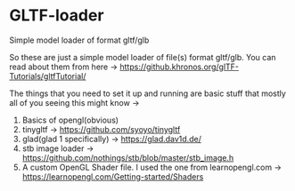 # GLTF-loader
Simple model loader of format gltf/glb


So these are just a simple model loader of file(s) format gltf/glb.
You can read about them from here -> https://github.khronos.org/glTF-Tutorials/gltfTutorial/

The things that you need to set it up and running are basic stuff that mostly all of you
seeing this might know ->

1. Basics of opengl(obvious)
2. tinygltf -> https://github.com/syoyo/tinygltf
3. glad(glad 1 specifically) -> https://glad.dav1d.de/
4. stb image loader -> https://github.com/nothings/stb/blob/master/stb_image.h
5. A custom OpenGL Shader file. I used the one from learnopengl.com -> https://learnopengl.com/Getting-started/Shaders
